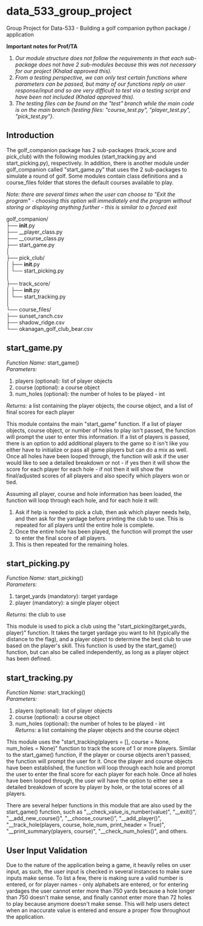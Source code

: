# data_533_group_project
Group Project for Data-533 - Building a golf companion python package / application

**Important notes for Prof/TA**
1. *Our module structure does not follow the requirements in that each sub-package does not have 2 sub-modules because this was not necessary for our project (Khalad approved this).*
2. *From a testing perspective, we can only test certain functions where parameters can be passed, but many of our functions reply on user response/input and so are very difficult to test via a testing script and have been not included (Khalad approved this).*
3. *The testing files can be found on the "test" branch while the main code is on the main branch {testing files: "course_test.py", "player_test.py", "pick_test.py"}.*

**Introduction**
----------------
The golf_companion package has 2 sub-packages (track_score and pick_club) with the following modules (start_tracking.py and start_picking.py), respectively. In addition, there is another module under golf_companion called "start_game.py" that uses the 2 sub-packages to simulate a round of golf. Some modules contain class definitions and a course_files folder that stores the default courses available to play. 
  
*Note: there are several times when the user can choose to "Exit the program" - choosing this option will immediately end the program without storing or displaying anything further - this is similar to a forced exit*

golf_companion/  
├── __init__.py  
├── __player_class.py  
├── __course_class.py  
├── start_game.py  
│   
├── pick_club/  
│   ├── __init__.py  
│   └── start_picking.py  
│   
├── track_score/  
│   ├── __init__.py  
│   └── start_tracking.py  
│   
└── course_files/  
    ├── sunset_ranch.csv    
    ├── shadow_ridge.csv   
    └── okanagan_golf_club_bear.csv   

**start_game.py**  
-----------------  
*Function Name:* start_game()  
*Parameters:*   
1. players (optional): list of player objects  
2. course (optional): a course object
3. num_holes (optional): the number of holes to be played - int   

*Returns:* a list containing the player objects, the course object, and a list of final scores for each player  
  
This module contains the main "start_game" function. If a list of player objects, course object, or number of holes to play isn't passed, the function will prompt the user to enter this information. If a list of players is passed, there is an option to add additional players to the game so it isn't like you either have to initialize or pass all game players but can do a mix as well. Once all holes have been looped through, the function will ask if the user would like to see a detailed breakdown or not - if yes then it will show the score for each player for each hole - if not then it will show the final/adjusted scores of all players and also specify which players won or tied. 

Assuming all player, course and hole information has been loaded, the function will loop through each hole, and for each hole it will:
1. Ask if help is needed to pick a club, then ask which player needs help, and then ask for the yardage before printing the club to use. This is repeated for all players until the entire hole is complete.
2. Once the entire hole has been played, the function will prompt the user to enter the final score of all players.
3. This is then repeated for the remaining holes.

**start_picking.py**  
-----------------  
*Function Name:* start_picking()  
*Parameters:*   
1. target_yards (mandatory): target yardage  
2. player (mandatory): a single player object   

*Returns:* the club to use  
  
This module is used to pick a club using the "start_picking(target_yards, player)" function. It takes the target yardage you want to hit (typically the distance to the flag), and a player object to determine 
the best club to use based on the player's skill. This function is used by the start_game() function, but can also be called independently, as long as a player object has been defined. 

**start_tracking.py**  
-----------------   
*Function Name:* start_tracking()  
*Parameters:*   
1. players (optional): list of player objects  
2. course (optional): a course object
3. num_holes (optional): the number of holes to be played - int    
*Returns:* a list containing the player objects and the course object  
    
This module uses the "start_tracking(players = [], course = None, num_holes = None)" function to track the score of 1 or more players. Similar to the start_game() function, if the player or course objects aren't passed, the function will prompt the user for it. Once the player and course objects have been established, the function will loop through each hole and prompt the user to enter the final score for each player for each hole. Once all holes have been looped through, the user will have the option to either see a detailed breakdown of score by player by hole, or the total scores of all players. 

There are several helper functions in this module that are also used by the start_game() function, such as "__check_value_is_number(value)", "__exit()", "__add_new_course()", "__choose_course()", "__add_player()", "__track_hole(players, course, hole_num, print_header = True)", "__print_summary(players, course)", "__check_num_holes()", and others. 

**User Input Validation**
-----------------   
Due to the nature of the application being a game, it heavily relies on user input, as such, the user input is checked in several instances to make sure inputs make sense. To list a few, there is making sure a valid number is entered, or for player names - only alphabets are entered, or for entering yardages the user cannot enter more than 750 yards because a hole longer than 750 doesn't make sense, and finally cannot enter more than 72 holes to play because anymore doesn't make sense. This will help users detect when an inaccurate value is entered and ensure a proper flow throughout the application.
